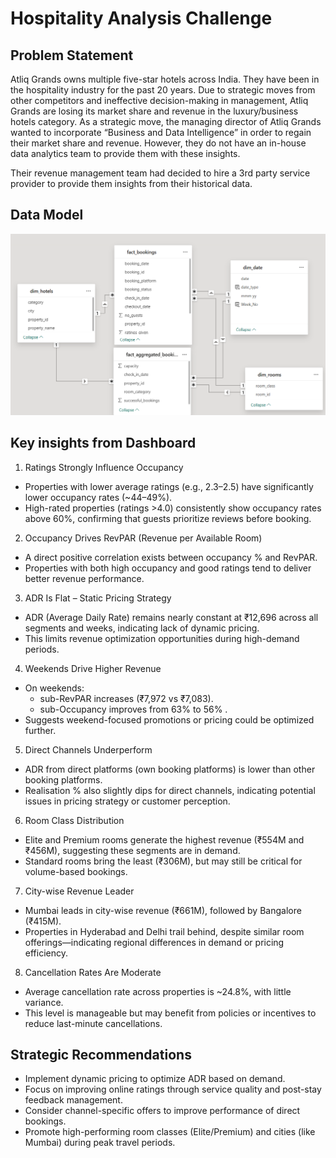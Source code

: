 # Hospitality Analysis Challenge 


## Problem Statement
Atliq Grands owns multiple five-star hotels across India. They have been in the hospitality industry for the past 20 years. Due to strategic moves from other competitors and ineffective decision-making in management, Atliq Grands are losing its market share and revenue in the luxury/business hotels category. As a strategic move, the managing director of Atliq Grands wanted to incorporate “Business and Data Intelligence” in order to regain their market share and revenue. However, they do not have an in-house data analytics team to provide them with these insights.

Their revenue management team had decided to hire a 3rd party service provider to provide them insights from their historical data.

## Data Model

![Dta_model Screenshot](Images/Data_model.png)











## Key insights from Dashboard
1. Ratings Strongly Influence Occupancy
- Properties with lower average ratings (e.g., 2.3–2.5) have significantly lower occupancy rates (~44–49%).
- High-rated properties (ratings >4.0) consistently show occupancy rates above 60%, confirming that guests prioritize reviews before booking.
2. Occupancy Drives RevPAR (Revenue per Available Room)
- A direct positive correlation exists between occupancy % and RevPAR.
- Properties with both high occupancy and good ratings tend to deliver better revenue performance.
3. ADR Is Flat – Static Pricing Strategy
- ADR (Average Daily Rate) remains nearly constant at ₹12,696 across all segments and weeks, indicating lack of dynamic pricing.
- This limits revenue optimization opportunities during high-demand periods.
4. Weekends Drive Higher Revenue
- On weekends:
  - sub-RevPAR increases (₹7,972 vs ₹7,083).
  - sub-Occupancy improves from 63% to 56% .
- Suggests weekend-focused promotions or pricing could be optimized further.
5. Direct Channels Underperform
- ADR from direct platforms (own booking platforms) is lower than other booking platforms.
- Realisation % also slightly dips for direct channels, indicating potential issues in pricing strategy or customer perception.
6. Room Class Distribution
- Elite and Premium rooms generate the highest revenue (₹554M and ₹456M), suggesting these segments are in demand.
- Standard rooms bring the least (₹306M), but may still be critical for volume-based bookings.
7. City-wise Revenue Leader
- Mumbai leads in city-wise revenue (₹661M), followed by Bangalore (₹415M).
- Properties in Hyderabad and Delhi trail behind, despite similar room offerings—indicating regional differences in demand or pricing efficiency.
8. Cancellation Rates Are Moderate
- Average cancellation rate across properties is ~24.8%, with little variance.
- This level is manageable but may benefit from policies or incentives to reduce last-minute cancellations.

## Strategic Recommendations
- Implement dynamic pricing to optimize ADR based on demand.
- Focus on improving online ratings through service quality and post-stay feedback management.
- Consider channel-specific offers to improve performance of direct bookings.
- Promote high-performing room classes (Elite/Premium) and cities (like Mumbai) during peak travel periods.
